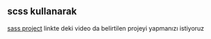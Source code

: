 ## scss kullanarak   
[sass project](https://drive.google.com/file/d/1ieAFMbydj7y4FiKS3PnO-ewrppJp3oDL/view?usp=drive_link)  linkte deki video da belirtilen projeyi yapmanızı istiyoruz